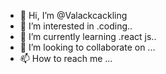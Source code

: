 - 👋 Hi, I’m @Valackcackling
- 👀 I’m interested in .coding..
- 🌱 I’m currently learning .react js..
- 💞️ I’m looking to collaborate on ...
- 📫 How to reach me ...

<!---
Valackcackling/Valackcackling is a ✨ special ✨ repository because its `README.md` (this file) appears on your GitHub profile.
You can click the Preview link to take a look at your changes.
--->
